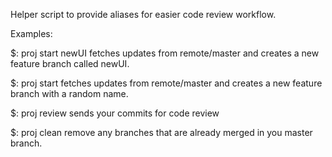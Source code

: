 Helper script to provide aliases for easier code review workflow.

Examples:

$: proj start newUI
fetches updates from remote/master and creates a new feature branch called newUI.

$: proj start 
fetches updates from remote/master and creates a new feature branch with a random name.

$: proj review
sends your commits for code review

$: proj clean
remove any branches that are already merged in you master branch.


